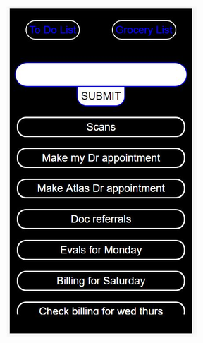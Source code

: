 <body style="backgroundColor: black">
<img src ="https://raw.githubusercontent.com/chriswfoster/ToDoListAndGroceryList4Bae/master/readmepic/todopic.JPG" />
</body>
